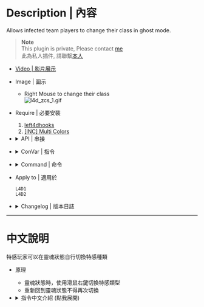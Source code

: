 # Description | 內容
Allows infected team players to change their class in ghost mode.

> __Note__ <br/>
This plugin is private, Please contact [me](https://github.com/fbef0102/Game-Private_Plugin#私人插件列表-private-plugins-list)<br/>
此為私人插件, 請聯繫[本人](https://github.com/fbef0102/Game-Private_Plugin#私人插件列表-private-plugins-list)

* [Video | 影片展示](https://youtu.be/gIbID8wfX8k)

* Image | 圖示
	* Right Mouse to change their class
	<br/>![l4d_zcs_1.gif](image/l4d_zcs_1.gif)

* Require | 必要安裝
	1. [left4dhooks](https://forums.alliedmods.net/showthread.php?t=321696)
	2. [[INC] Multi Colors](https://github.com/fbef0102/L4D1_2-Plugins/releases/tag/Multi-Colors)

* <details><summary>API | 串接</summary>

	```c++
	/**
	* @brief Called whenever infected player changed zombie class via zcs
	*
	* @param client		The client index who changed zombie class
	* @param new_zombieclass The new zombie class that client changed to
	*
	* @noreturn
	*/
	forward public void L4D2_OnClientChangeZombieClass(int client, int new_zombieclass);
	```
</details>

* <details><summary>ConVar | 指令</summary>

	* cfg/sourcemod/l4d_zcs.cfg
		```php
		// Enable/Disable Zombie Character Select plugin.
		zcs_enable "1"

		// If 1, Enable Zombie Character Select debug log.
		zcs_debug "0"

		// If 1, Display infected class limits panel.
		zcs_show_hud_panel "1"

		// If 1, Include fake infected bots in limits.
		zcs_count_fake_bots "1"

		// If 1, Allow infected class switch at finale stages.
		zcs_allow_finale_switch "1"

		// If 1, Allow player to select previous infected class.
		zcs_allow_last_class "0"

		// If 1, Allow player to select class even when ghost infected player is too far from survivors (is going to despawn).
		zcs_allow_cull_switch "1"

		// If 1, Allow player to select class after returning to ghost from spawn.
		zcs_allow_despawn_switch "0"

		// Players with these flags have access to change class. (Empty = Everyone, -1: Nobody)
		zcs_access_level ""

		// Key binding for infected class selection. (1=MELEE, 2=RELOAD, 3=ZOOM)
		zcs_select_key "1"

		// Time interval between Infected class switch delay in (s).
		zcs_select_delay "0.5"

		// If 1, Broadcast infected class selection key binding to players.
		zcs_notify_key "1"

		// If 1, Notify infected class selection key binding every time when ghost. (0=Notify first time ghost)
		zcs_notify_key_repeat "0"

		// If 1, Broadcast class & limit status messages to players.
		zcs_notify_class "1"

		// Time before smoker class is allowed after smoker death in (s). (-1=Use Official Cvar '_ghost_delay_max', 0=No delay, 1-60=Delay)
		zcs_cooldown_smoker "-1"

		// Time before boomer class is allowed after boomer death in (s). (-1=Use Official Cvar '_ghost_delay_max', 0=No delay, 1-60=Delay)
		zcs_cooldown_boomer "-1"

		// Time before hunter class is allowed after hunter death in (s). (-1=Use Official Cvar '_ghost_delay_max', 0=No delay, 1-60=Delay)
		zcs_cooldown_hunter "-1"

		// Time before spitter class is allowed after spitter death in (s). (-1=Use Official Cvar '_ghost_delay_max', 0=No delay, 1-60=Delay)
		zcs_cooldown_spitter "-1"

		// Time before jockey class is allowed after jockey death in (s). (-1=Use Official Cvar '_ghost_delay_max', 0=No delay, 1-60=Delay)
		zcs_cooldown_jockey "-1"

		// Time before charger class is allowed after charger death in (s). (-1=Use Official Cvar '_ghost_delay_max', 0=No delay, 1-60=Delay)
		zcs_cooldown_charger "-1"

		// How many Smokers allowed. (-1=Use Official Cvar '_versus_smoker_limit', 0=None Allowed, 1-10=Limit)
		zcs_smoker_limit "-1"

		// How many Boomers allowed. (-1=Use Official Cvar '_versus_smoker_limit', 0=None Allowed, 1-10=Limit)
		zcs_boomer_limit "-1"

		// How many Hunters allowed. (-1=Use Official Cvar '_versus_smoker_limit', 0=None Allowed, 1-10=Limit)
		zcs_hunter_limit "-1"

		// How many Spitters allowed. (-1=Use Official Cvar '_versus_smoker_limit', 0=None Allowed, 1-10=Limit)
		zcs_spitter_limit "-1"

		// How many Jockeys allowed. (-1=Use Official Cvar '_versus_smoker_limit', 0=None Allowed, 1-10=Limit)
		zcs_jockey_limit "-1"

		// How many Chargers allowed. (-1=Use Official Cvar '_versus_smoker_limit', 0=None Allowed, 1-10=Limit)
		zcs_charger_limit "-1"

		// Allow Smoker Ghost player to select class. (0=Not Allow)
		zcs_smoker_ghost_allow "1"

		// Allow Boomer Ghost player to select class. (0=Not Allow)
		zcs_boomer_ghost_allow "1"

		// Allow Hunter Ghost player to select class. (0=Not Allow)
		zcs_hunter_ghost_allow "1"

		// Allow Spitter Ghost player to select class. (0=Not Allow)
		zcs_spitter_ghost_allow "1"	

		// Allow Jockey Ghost player to select class. (0=Not Allow)
		zcs_jockey_ghost_allow "1"

		// Allow Charger Ghost player to select class. (0=Not Allow)
		zcs_charger_ghost_allow "1"

		// Determine ghost zombie class when infected player spawn as ghost state (Not despawn). (0=Spawn ghost normally via the director)
		zcs_determine_class_when_ghost "0"
		```
</details>

* <details><summary>Command | 命令</summary>
	
	None
</details>

* Apply to | 適用於
	```
	L4D1
	L4D2
	```

* <details><summary>Changelog | 版本日誌</summary>

	```php
	//[X]BetaAlpha @ 2010-2011
	//HarryPotter @ 2022-2023
	```
	* v1.1
		* Remake Code
		* Remove Gamedata
		* Remove Unnecessary cvars
		* Add more cvars
		* Optimize Code

	* v0.9.6
		* [By [X]BetaAlpha](https://forums.alliedmods.net/showthread.php?t=121461)
</details>

- - - -
# 中文說明
特感玩家可以在靈魂狀態自行切換特感種類

* 原理
	* 靈魂狀態時，使用滑鼠右鍵切換特感類型
	* 重新回到靈魂狀態不得再次切換

* <details><summary>指令中文介紹 (點我展開)</summary>

	* cfg/sourcemod/l4d_zcs.cfg
		```php
		// 0=關閉插件, 1=啟動插件
		zcs_enable "1"

		// 為1時，啟用 debug 日誌紀錄.
		zcs_debug "0"

		// 為1時，顯示當前特感數量的介面
		zcs_show_hud_panel "1"

		// 為1時，特感Bot也會被計算於限制數量之內
		zcs_count_fake_bots "1"

		// 為1時，最終救援開始之後也可以切換特感類型 (0=不准)
		zcs_allow_finale_switch "1"

		// 為1時，允許玩家切換到上次遊玩的特感類型 (0=不准)
		zcs_allow_last_class "0"

		// 為1時，當玩家離倖存者太遠時，允許玩家切換特感類型 (0=不准)
		zcs_allow_cull_switch "1"

		// 為1時，當玩家重生回靈魂狀態時，允許玩家切換特感類型 (0=不准)
		zcs_allow_despawn_switch "0"

		// 擁有這些權限的玩家，才可以切換特感類型　(留白 = 任何人都能, -1: 無人)
		zcs_access_level ""

		// 甚麼按鍵切換特感類型　(1=右鍵, 2=R鍵, 3=滑鼠滾輪鍵)
		zcs_select_key "1"

		// 切換特感類型的時間間隔 (s)
		zcs_select_delay "0.5"

		// 為1時，提示玩家使用哪種按鍵切換特感類型
		zcs_notify_key "1"

		// 為1時，每次玩家變成靈魂狀態時，提示玩家如何切換特感類型. (0=只在第一次靈魂狀態時提示)
		zcs_notify_key_repeat "0"

		// 為1時，提示特感種類與數量限制
		zcs_notify_class "1"

		// Smoker玩家死亡之後允許再次選擇Smoker的冷卻時間. (-1=使用官方指令z_ghost_delay_max設置的時間, 0=無冷卻時間, 請設置1~60秒)
		zcs_cooldown_smoker "-1"

		// Boomer玩家死亡之後允許再次選擇Boomer的冷卻時間. (-1=使用官方指令z_ghost_delay_max設置的時間, 0=無冷卻時間, 請設置1~60秒)
		zcs_cooldown_boomer "-1"

		// Hunter玩家死亡之後允許再次選擇Hunter的冷卻時間. (-1=使用官方指令z_ghost_delay_max設置的時間, 0=無冷卻時間, 請設置1~60秒)
		zcs_cooldown_hunter "-1"

		// Spitter玩家死亡之後允許再次選擇Spitter的冷卻時間. (-1=使用官方指令z_ghost_delay_max設置的時間, 0=無冷卻時間, 請設置1~60秒)
		zcs_cooldown_spitter "-1"

		// Jockey玩家死亡之後允許再次選擇Jockey的冷卻時間. (-1=使用官方指令z_ghost_delay_max設置的時間, 0=無冷卻時間, 請設置1~60秒)
		zcs_cooldown_jockey "-1"

		// Charger玩家死亡之後允許再次選擇Charger的冷卻時間. (-1=使用官方指令z_ghost_delay_max設置的時間, 0=無冷卻時間, 請設置1~60秒)
		zcs_cooldown_charger "-1"

		// Smoker的數量限制 (-1=使用官方指令z_versus_smoker_limit設置的數量, 0=不允許, 請設置1~10)
		zcs_smoker_limit "-1"

		// Boomer的數量限制 (-1=使用官方指令z_versus_boomer_limit設置的數量, 0=不允許, 請設置1~10)
		zcs_boomer_limit "-1"

		// Hunter的數量限制 (-1=使用官方指令z_versus_hunter_limit設置的數量, 0=不允許, 請設置1~10)
		zcs_hunter_limit "-1"

		// Spitter的數量限制 (-1=使用官方指令z_versus_spitter_limit設置的數量, 0=不允許, 請設置1~10)
		zcs_spitter_limit "-1"

		// Jockey的數量限制 (-1=使用官方指令z_versus_jockey_limit設置的數量, 0=不允許, 請設置1~10)
		zcs_jockey_limit "-1"

		// Charger的數量限制 (-1=使用官方指令z_versus_charger_limit設置的數量, 0=不允許, 請設置1~10)
		zcs_charger_limit "-1"

		// 為1時，允許靈魂特感Smoker切換其他特感類型 (0=不允許)
		zcs_smoker_ghost_allow "1"

		// 為1時，允許靈魂特感Boomer切換其他特感類型 (0=不允許)
		zcs_boomer_ghost_allow "1"

		// 為1時，允許靈魂特感Hunter切換其他特感類型 (0=不允許)
		zcs_hunter_ghost_allow "1"

		// 為1時，允許靈魂特感Spitter切換其他特感類型 (0=不允許)
		zcs_spitter_ghost_allow "1"	

		// 為1時，允許靈魂特感Jockey切換其他特感類型 (0=不允許)
		zcs_jockey_ghost_allow "1"

		// 為1時，允許靈魂特感Charger切換其他特感類型 (0=不允許)
		zcs_charger_ghost_allow "1"

		// 當玩家進入靈魂狀態時(非回魂狀態)，1 = 由此插件決定特感類型 (根據場上的特感數量限制決定)，0 = 交給導演系統決定
		zcs_determine_class_when_ghost "0"
		```
</details>
